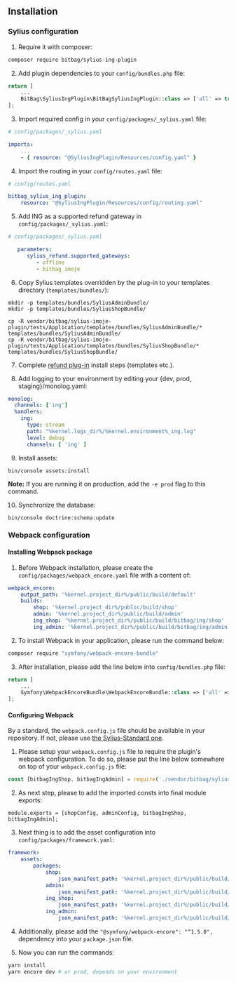 ## Installation

### Sylius configuration

1. Require it with composer:

```bash
composer require bitbag/sylius-ing-plugin
```
2. Add plugin dependencies to your `config/bundles.php` file:

```php
return [
    ...
    BitBag\SyliusIngPlugin\BitBagSyliusIngPlugin::class => ['all' => true],
];
```

3. Import required config in your `config/packages/_sylius.yaml` file:

```yaml
# config/packages/_sylius.yaml

imports:
    ...
    - { resource: "@SyliusIngPlugin/Resources/config.yaml" }
```

4. Import the routing in your `config/routes.yaml` file:

```yaml
# config/routes.yaml

bitbag_sylius_ing_plugin:
    resource: "@SyliusIngPlugin/Resources/config/routing.yaml"
```

5. Add ING as a supported refund gateway in `config/packages/_sylius.yaml`:

```yaml
# config/packages/_sylius.yaml

   parameters:
      sylius_refund.supported_gateways:
         - offline
         - bitbag_imoje
``` 

6. Copy Sylius templates overridden by the plug-in to your templates directory (`templates/bundles/`):

```
mkdir -p templates/bundles/SyliusAdminBundle/
mkdir -p templates/bundles/SyliusShopBundle/

cp -R vendor/bitbag/sylius-imoje-plugin/tests/Application/templates/bundles/SyliusAdminBundle/* templates/bundles/SyliusAdminBundle/
cp -R vendor/bitbag/sylius-imoje-plugin/tests/Application/templates/bundles/SyliusShopBundle/* templates/bundles/SyliusShopBundle/
```

7. Complete [refund plug-in](https://github.com/Sylius/RefundPlugin) install steps (templates etc.).


8. Add logging to your environment by editing your {dev, prod, staging}/monolog.yaml:

```yaml
monolog:
  channels: ['ing']
  handlers:
    ing:
      type: stream
      path: "%kernel.logs_dir%/%kernel.environment%_ing.log"
      level: debug
      channels: [ 'ing' ]
```

9. Install assets:

```
bin/console assets:install
```

**Note:** If you are running it on production, add the `-e prod` flag to this command.

10. Synchronize the database:

```
bin/console doctrine:schema:update
```

### Webpack configuration

#### Installing Webpack package

1. Before Webpack installation, please create the `config/packages/webpack_encore.yaml` file with a content of:

```yaml
webpack_encore:
    output_path: '%kernel.project_dir%/public/build/default'
    builds:
        shop: '%kernel.project_dir%/public/build/shop'
        admin: '%kernel.project_dir%/public/build/admin'
        ing_shop: '%kernel.project_dir%/public/build/bitbag/ing/shop'
        ing_admin: '%kernel.project_dir%/public/build/bitbag/ing/admin'
```

2. To install Webpack in your application, please run the command below:

```bash
composer require "symfony/webpack-encore-bundle"
```

3. After installation, please add the line below into `config/bundles.php` file:

```php
return [
    ...
    Symfony\WebpackEncoreBundle\WebpackEncoreBundle::class => ['all' => true],
];
```

#### Configuring Webpack

By a standard, the `webpack.config.js` file should be available in your repository. If not, please use [the Sylius-Standard one](https://github.com/Sylius/Sylius-Standard/blob/1.11/webpack.config.js).

1. Please setup your `webpack.config.js` file to require the plugin's webpack configuration. To do so, please put the line below somewhere on top of your `webpack.config.js` file:

```javascript
const [bitbagIngShop, bitbagIngAdmin] = require('./vendor/bitbag/sylius-imoje-plugin/webpack.config.js');
```

2. As next step, please to add the imported consts into final module exports:

```javascripts
module.exports = [shopConfig, adminConfig, bitbagIngShop, bitbagIngAdmin];
```

3. Next thing is to add the asset configuration into `config/packages/framework.yaml`:

```yaml
framework:
    assets:
        packages:
            shop:
                json_manifest_path: '%kernel.project_dir%/public/build/shop/manifest.json'
            admin:
                json_manifest_path: '%kernel.project_dir%/public/build/admin/manifest.json'
            ing_shop:
                json_manifest_path: '%kernel.project_dir%/public/build/bitbag/ing/shop/manifest.json'
            ing_admin:
                json_manifest_path: '%kernel.project_dir%/public/build/bitbag/ing/admin/manifest.json'
```

4. Additionally, please add the `"@symfony/webpack-encore": "^1.5.0",` dependency into your `package.json` file.

5. Now you can run the commands:

```bash
yarn install
yarn encore dev # or prod, depends on your environment
```
